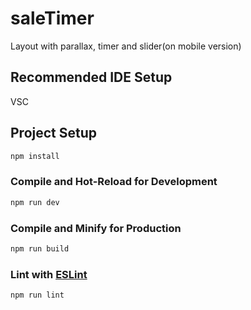 # saleTimer
Layout with parallax, timer and slider(on mobile version) 

## Recommended IDE Setup 
VSC

## Project Setup

```sh
npm install
```


### Compile and Hot-Reload for Development

```sh
npm run dev
```


### Compile and Minify for Production

```sh
npm run build
```


### Lint with [ESLint](https://eslint.org/)

```sh
npm run lint
```
